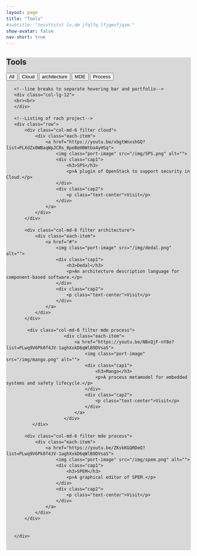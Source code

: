```yaml
---
layout: page
title: "Tools"
#subtitle: "tessttstst lv,dm jfqlfq lfjqmsfjqsm."
show-avatar: false
nav-short: true
---
```


<!-- Portfolio section start -->
   <section id="portfolio" class="section" style="background-color: #D8D8D8;">
       <div class="col-lg-12">
           <h2>Tools</h2>
           <!--Hovering Portfolio-->
           <button class="btn btn-primary filter-button" data-filter="all">All</button>
           <button class="btn btn-default filter-button" data-filter="cloud">Cloud</button>
           <button class="btn btn-default filter-button" data-filter="architecture">architecture</button>
           <button class="btn btn-default filter-button" data-filter="mde">MDE</button>
           <button class="btn btn-default filter-button" data-filter="process">Process</button>
       </div>

       <!--line breaks to separate hovering bar and portfolio-->
       <div class="col-lg-12">
       <br><br>
       </div>

       <!--Listing of rach project-->
       <div class="row">
           <div class="col-md-6 filter cloud">
               <div class="each-item">
                   <a href="https://youtu.be/xbgtWnxshGQ?list=PLXdZx0WBaqWpJCRs_0peBeH0Wtba4yHSq">
                       <img class="port-image" src="/img/SPS.png" alt="">
                       <div class="cap1">
                           <h3>SPS</h3>
                           <p>A plugin of OpenStack to support security in Cloud.</p>
                       </div>
                       <div class="cap2">
                           <p class="text-center">Visit</p>
                       </div>
                   </a>   
               </div>
           </div>

           <div class="col-md-6 filter architecture">
               <div class="each-item">
                   <a href="#">
                       <img class="port-image" src="/img/dedal.png" alt="">
                       <div class="cap1">
                           <h3>Dedal</h3>
                           <p>An architecture description language for component-based software.</p>
                       </div>
                       <div class="cap2">
                           <p class="text-center">Visit</p>
                       </div>
                   </a>   
               </div>
           </div>  

            <div class="col-md-6 filter mde process">
                          <div class="each-item">
                              <a href="https://youtu.be/NBxQjF-nY8o?list=PLwq9V6Pk0f4JV-1aghXxkD6qWlB9DVsaS">
                                  <img class="port-image" src="/img/mango.png" alt="">
                                  <div class="cap1">
                                      <h3>Mango</h3>
                                      <p>A process metamodel for embedded systems and safety lifecycle.</p>
                                  </div>
                                  <div class="cap2">
                                      <p class="text-center">Visit</p>
                                  </div>
                              </a>   
                          </div>
              </div>           

           <div class="col-md-6 filter mde process">
               <div class="each-item">
                   <a href="https://youtu.be/ZKskKGQRDeQ?list=PLwq9V6Pk0f4JV-1aghXxkD6qWlB9DVsaS">
                       <img class="port-image" src="/img/spem.png" alt="">
                       <div class="cap1">
                           <h3>SPEM</h3>
                           <p>A graphical editor of SPEM.</p>
                       </div>
                       <div class="cap2">
                           <p class="text-center">Visit</p>
                       </div>
                   </a>   
               </div>
           </div>


       </div>
   <br>
   </section><!-- Portfolio section end -->
